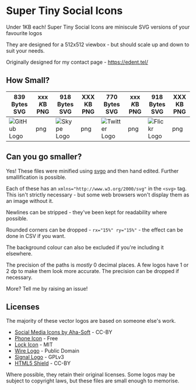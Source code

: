 # Super Tiny Social Icons
Under 1KB each! Super Tiny Social Icons are miniscule SVG versions of your favourite logos

They are designed for a 512x512 viewbox - but should scale up and down to suit your needs.

Originally designed for my contact page - https://edent.tel/

## How Small?

| 839 Bytes SVG	| xxx *K*B PNG	|  918 Bytes SVG	| XXX KB PNG	|  770 Bytes SVG	| xxx *K*B PNG	|  918 Bytes SVG	| XXX KB PNG	|
|------	        |-----------	|------	                |----------	|------	                |-----------	|------	                |----------	|
| ![GitHub Logo](https://cdn.rawgit.com/edent/SuperTinySocialIcons/master/tiny/github.svg)  	| png       	| ![Skype Logo](https://cdn.rawgit.com/edent/SuperTinySocialIcons/master/tiny/skype.svg)  	| png      	| ![Twitter Logo](https://cdn.rawgit.com/edent/SuperTinySocialIcons/master/tiny/twitter.svg)  	| png      	| ![Flickr Logo](https://cdn.rawgit.com/edent/SuperTinySocialIcons/master/tiny/flickr.svg)  	| png      	|

## Can you go smaller?

Yes! These files were minified using [svgo](https://github.com/svg/svgo) and then hand edited.  Further smallification is possible.

Each of these has an `xmlns="http://www.w3.org/2000/svg"` in the `<svg>` tag. This isn't strictly necessary - but some web browsers won't display them as an image without it.

Newlines can be stripped - they've been kept for readability where possible.

Rounded corners can be dropped - `rx="15%" ry="15%"` - the effect can be done in CSV if you want.

The background colour can also be excluded if you're including it elsewhere.

The precision of the paths is *mostly* 0 decimal places. A few logos have 1 or 2 dp to make them look more accurate. The precision can be dropped if necessary.

More? Tell me by raising an issue!

## Licenses

The majority of these vector logos are based on someone else's work.

* [Social Media Icons by Aha-Soft](https://www.iconfinder.com/iconsets/social-flat-rounded-rects) - CC-BY
* [Phone Icon](https://www.iconfinder.com/icons/1807538/phone_icon#size=128) - Free
* [Lock Icon](https://www.iconfinder.com/icons/1814107/lock_padlock_secure_icon#size=512) - MIT
* [Wire Logo](https://commons.wikimedia.org/wiki/File:Wire_software_logo.svg) - Public Domain
* [Signal Logo](https://github.com/WhisperSystems/Signal-iOS/blob/master/Signal/Images.xcassets/logoSignal.imageset/logoSignal.pdf) - GPLv3
* [HTML5 Shield](https://www.w3.org/html/logo/) - CC-BY

Where possible, they retain their original licenses.  Some logos may be subject to copyright laws, but these files are small enough to memorise.
